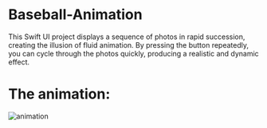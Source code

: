 # Baseball-Animation

This Swift UI project displays a sequence of photos in rapid succession, creating the illusion of fluid animation. By pressing the button repeatedly, you can cycle through the photos quickly, producing a realistic and dynamic effect.

# The animation:
![animation](https://github.com/ahmetburhanbas/Baseball-Animation/assets/82709177/9d69c889-ac1f-44b8-a6a5-aba3024fdead)

